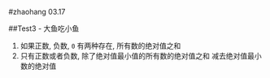 #zhaohang 03.17

##Test3 - 大鱼吃小鱼
1. 如果正数, 负数, `0` 有两种存在, 所有数的绝对值之和
2. 只有正数或者负数, 除了绝对值最小值的所有数的绝对值之和 减去绝对值最小数的绝对值